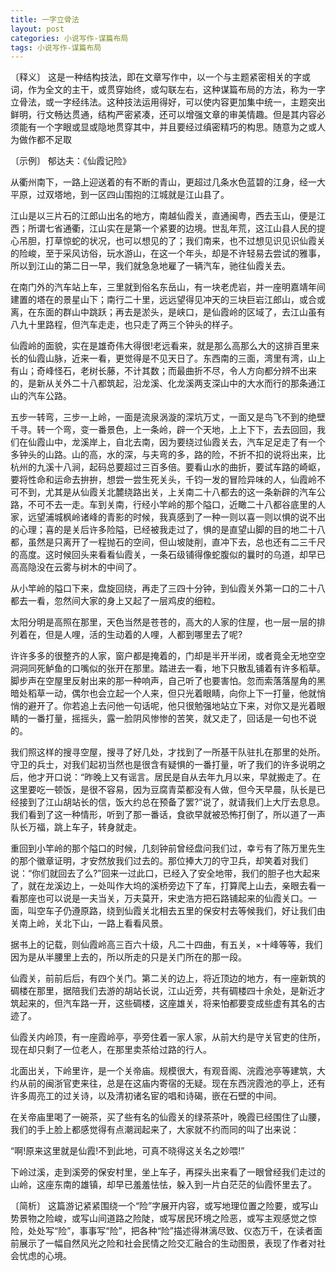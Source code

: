 ```yaml
---
title: 一字立骨法
layout: post
categories: 小说写作-谋篇布局
tags: 小说写作-谋篇布局
---
```


〔释义〕 这是一种结构技法，即在文章写作中，以一个与主题紧密相关的字或词，作为全文的主干，或贯穿始终，或勾联左右，这种谋篇布局的方法，称为一字立骨法，或一字经纬法。这种技法运用得好，可以使内容更加集中统一，主题突出鲜明，行文畅达贯通，结构严密紧凑，还可以增强文章的审美情趣。但是其内容必须能有一个字眼或显或隐地贯穿其中，并且要经过缜密精巧的构思。随意为之或人为做作都不足取

〔示例〕 郁达夫：《仙霞记险》

从衢州南下，一路上迎送着的有不断的青山，更超过几条水色蓝碧的江身，经一大平原，过双塔地，到一区四山围抱的江城就是江山县了。

江山是以三片石的江郎山出名的地方，南越仙霞关，直通闽粤，西去玉山，便是江西；所谓七省通衢，江山实在是第一个紧要的边境。世乱年荒，这江山县人民的提心吊胆，打草惊蛇的状况，也可以想见的了；我们南来，也不过想见识见识仙霞关的险峻，至于采风访俗，玩水游山，在这一个年头，却是不许轻易去尝试的雅事，所以到江山的第二日一早，我们就急急地雇了一辆汽车，驰往仙霞关去。

在南门外的汽车站上车，三里就到俗名东岳山，有一块老虎岩，并一座明嘉靖年间建置的塔在的景星山下；南行二十里，远远望得见冲天的三块巨岩江郎山，或合或离，在东面的群山中跳跃；再去是淤头，是峡口，是仙霞岭的区域了，去江山虽有八九十里路程，但汽车走走，也只走了两三个钟头的样子。

仙霞岭的面貌，实在是雄奇伟大得很!老远看来，就是那么高那么大的这排百里来长的仙霞山脉，近来一看，更觉得是不见天日了。东西南的三面，湾里有湾，山上有山；奇峰怪石，老树长藤，不计其数；而最曲折不尽，令人方向都分辨不出来的，是新从关外二十八都筑起，沿龙溪、化龙溪两支深山中的大水而行的那条通江山的汽车公路。

五步一转弯，三步一上岭，一面是流泉涡漩的深坑万丈，一面又是鸟飞不到的绝壁千寻。转一个弯，变一番景色，上一条岭，辟一个天地，上上下下，去去回回，我们在仙霞山中，龙溪岸上，自北去南，因为要绕过仙霞关去，汽车足足走了有一个多钟头的山路。山的高，水的深，与夫弯的多，路的险，不折不扣的说将出来，比杭州的九溪十八涧，起码总要超过三百多倍。要看山水的曲折，要试车路的崎岖，要将性命和运命去拚拚，想尝一尝生死关头，千钧一发的冒险异味的人，仙霞岭不可不到，尤其是从仙霞关北麓绕路出关，上关南二十八都去的这一条新辟的汽车公路，不可不去一走。车到关南，行经小竿岭的那个隘口，近瞰二十八都谷底里的人家，远望浦城枫岭诸峰的青影的时候，我真感到了一种一则以喜一则以惧的说不出的心理；喜的是关后许多险隘，已经被我走过了，惧的是直望山脚的目的地二十八都，虽然是只离开了一程抛石的空间，但山坡陡削，直冲下去，总也还有二三千尺的高度。这时候回头来看看仙霞关，一条石级铺得像蛇腹似的曩时的乌道，却早已高高隐没在云雾与树木的中间了。

从小竿岭的隘口下来，盘旋回绕，再走了三四十分钟，到仙霞关外第一口的二十八都去一看，忽然间大家的身上又起了一层鸡皮的细粒。

太阳分明是高照在那里，天色当然是苍苍的，高大的人家的住屋，也一层一层的排列着在，但是人哩，活的生动着的人哩，人都到哪里去了呢?

许许多多的很整齐的人家，窗户都是掩着的，门却是半开半闭，或者竟全无地空空洞洞同死鲈鱼的口嘴似的张开在那里。踏进去一看，地下只散乱铺着有许多稻草。脚步声在空屋里反射出来的那一种响声，自己听了也要害怕。忽而索落落屋角的黑暗处稻草一动，偶尔也会立起一个人来，但只光着眼睛，向你上下一打量，他就悄悄的避开了。你若追上去问他一句话呢，他只很勉强地站立下来，对你又是光着眼睛的一番打量，摇摇头，露一脸阴风惨惨的苦笑，就又走了，回话是一句也不说的。

我们照这样的搜寻空屋，搜寻了好几处，才找到了一所基干队驻扎在那里的处所。守卫的兵士，对我们起初当然也是很含有疑惧的一番打量，听了我们的许多说明之后，他才开口说：“昨晚上又有谣言。居民是自从去年九月以来，早就搬走了。在这里要吃一顿饭，是很不容易，因为豆腐青菜都没有人做，但今天早晨，队长是已经接到了江山胡站长的信，饭大约总在预备了罢?”说了，就请我们上大厅去息息。我们看到了这一种情形，听到了那一番话，食欲早就被恐怖打倒了，所以道了一声队长万福，跳上车子，转身就走。

重回到小竿岭的那个隘口的时候，几刻钟前曾经盘问我们过，幸亏有了陈万里先生的那个徽章证明，才安然放我们过去的。那位捧大刀的守卫兵，却笑着对我们说：“你们就回去了么?”回来一过此口，已经入了安全地带，我们的胆子也大起来了，就在龙溪边上，一处叫作大坞的溪桥旁边下了车，打算爬上山去，亲眼去看一看那座也可以说是一夫当关，万夫莫开，宋史浩方把石路铺起来的仙霞关口。一面，叫空车子仍遵原路，绕到仙霞关北相去五里的保安村去等候我们，好让我们由关南上岭，关北下山，一路上看看风景。

据书上的记载，则仙霞岭高三百六十级，凡二十四曲，有五关，×十峰等等，我们因为是从半腰里上去的，所以所走的只是关门所在的那一段。

仙霞关，前前后后，有四个关门。第二关的边上，将近顶边的地方，有一座新筑的碉楼在那里，据陪我们去游的胡站长说，江山近旁，共有碉楼四十余处，是新近才筑起来的，但汽车路一开，这些碉楼，这座雄关，将来怕都要变成些虚有其名的古迹了。

仙霞关内岭顶，有一座霞岭亭，亭旁住着一家人家，从前大约是守关官吏的住所，现在却只剩了一位老人，在那里卖茶给过路的行人。

北面出关，下岭里许，是一个关帝庙。规模很大，有观音阁、浣霞池亭等建筑，大约从前的闽浙官吏来往，总是在这庙内寄宿的无疑。现在东西浣霞池的亭上，还有许多周亮工的过关诗，以及清初诸名宦的唱和诗碣，嵌在石壁的中间。

在关帝庙里喝了一碗茶，买了些有名的仙霞关的绿茶茶叶，晚霞已经围住了山腰，我们的手上脸上都感觉得有点潮润起来了，大家就不约而同的叫了出来说：

“啊!原来这里就是仙霞!不到此地，可真不晓得这关名之妙喂!”

下岭过溪，走到溪旁的保安村里，坐上车子，再探头出来看了一眼曾经我们走过的山岭，这座东南的雄镇，却早已羞羞怯怯，躲入到一片白茫茫的仙霞怀里去了。

〔简析〕 这篇游记紧紧围绕一个“险”字展开内容，或写地理位置之险要，或写山势景物之险峻，或写山间道路之险陡，或写居民环境之险恶，或写主观感觉之惊险，处处写“险”，事事写“险”，把各种“险”描述得淋漓尽致、仪态万千，在读者面前展示了一幅自然风光之险和社会民情之险交汇融合的生动图景，表现了作者对社会忧虑的心境。 